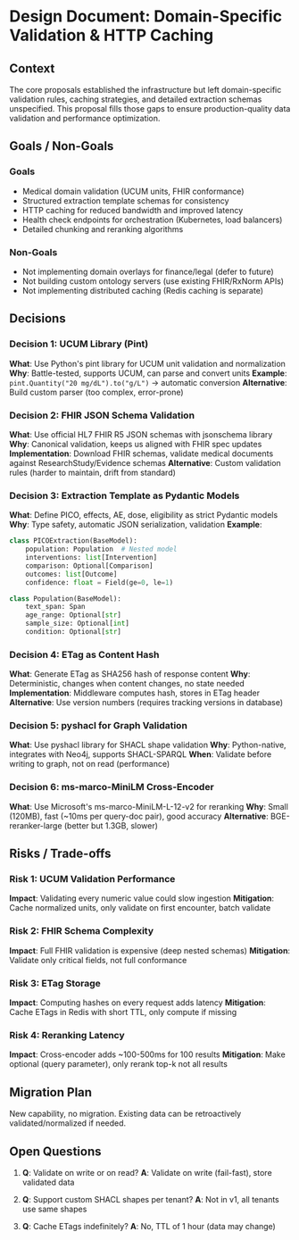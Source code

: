# Design Document: Domain-Specific Validation & HTTP Caching

## Context

The core proposals established the infrastructure but left domain-specific validation rules, caching strategies, and detailed extraction schemas unspecified. This proposal fills those gaps to ensure production-quality data validation and performance optimization.

## Goals / Non-Goals

### Goals

- Medical domain validation (UCUM units, FHIR conformance)
- Structured extraction template schemas for consistency
- HTTP caching for reduced bandwidth and improved latency
- Health check endpoints for orchestration (Kubernetes, load balancers)
- Detailed chunking and reranking algorithms

### Non-Goals

- Not implementing domain overlays for finance/legal (defer to future)
- Not building custom ontology servers (use existing FHIR/RxNorm APIs)
- Not implementing distributed caching (Redis caching is separate)

## Decisions

### Decision 1: UCUM Library (Pint)

**What**: Use Python's pint library for UCUM unit validation and normalization
**Why**: Battle-tested, supports UCUM, can parse and convert units
**Example**: `pint.Quantity("20 mg/dL").to("g/L")` → automatic conversion
**Alternative**: Build custom parser (too complex, error-prone)

### Decision 2: FHIR JSON Schema Validation

**What**: Use official HL7 FHIR R5 JSON schemas with jsonschema library
**Why**: Canonical validation, keeps us aligned with FHIR spec updates
**Implementation**: Download FHIR schemas, validate medical documents against ResearchStudy/Evidence schemas
**Alternative**: Custom validation rules (harder to maintain, drift from standard)

### Decision 3: Extraction Template as Pydantic Models

**What**: Define PICO, effects, AE, dose, eligibility as strict Pydantic models
**Why**: Type safety, automatic JSON serialization, validation
**Example**:

```python
class PICOExtraction(BaseModel):
    population: Population  # Nested model
    interventions: list[Intervention]
    comparison: Optional[Comparison]
    outcomes: list[Outcome]
    confidence: float = Field(ge=0, le=1)

class Population(BaseModel):
    text_span: Span
    age_range: Optional[str]
    sample_size: Optional[int]
    condition: Optional[str]
```

### Decision 4: ETag as Content Hash

**What**: Generate ETag as SHA256 hash of response content
**Why**: Deterministic, changes when content changes, no state needed
**Implementation**: Middleware computes hash, stores in ETag header
**Alternative**: Use version numbers (requires tracking versions in database)

### Decision 5: pyshacl for Graph Validation

**What**: Use pyshacl library for SHACL shape validation
**Why**: Python-native, integrates with Neo4j, supports SHACL-SPARQL
**When**: Validate before writing to graph, not on read (performance)

### Decision 6: ms-marco-MiniLM Cross-Encoder

**What**: Use Microsoft's ms-marco-MiniLM-L-12-v2 for reranking
**Why**: Small (120MB), fast (~10ms per query-doc pair), good accuracy
**Alternative**: BGE-reranker-large (better but 1.3GB, slower)

## Risks / Trade-offs

### Risk 1: UCUM Validation Performance

**Impact**: Validating every numeric value could slow ingestion
**Mitigation**: Cache normalized units, only validate on first encounter, batch validate

### Risk 2: FHIR Schema Complexity

**Impact**: Full FHIR validation is expensive (deep nested schemas)
**Mitigation**: Validate only critical fields, not full conformance

### Risk 3: ETag Storage

**Impact**: Computing hashes on every request adds latency
**Mitigation**: Cache ETags in Redis with short TTL, only compute if missing

### Risk 4: Reranking Latency

**Impact**: Cross-encoder adds ~100-500ms for 100 results
**Mitigation**: Make optional (query parameter), only rerank top-k not all results

## Migration Plan

New capability, no migration. Existing data can be retroactively validated/normalized if needed.

## Open Questions

1. **Q**: Validate on write or on read?
   **A**: Validate on write (fail-fast), store validated data

2. **Q**: Support custom SHACL shapes per tenant?
   **A**: Not in v1, all tenants use same shapes

3. **Q**: Cache ETags indefinitely?
   **A**: No, TTL of 1 hour (data may change)
